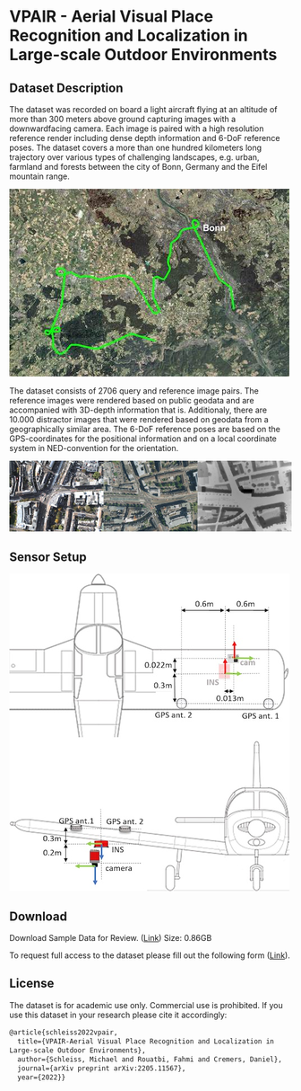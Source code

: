 # VPAIR - Aerial Visual Place Recognition and Localization in Large-scale Outdoor Environments


## Dataset Description

The dataset was recorded on board a light aircraft flying at an altitude of
more than 300 meters above ground capturing images with a downwardfacing 
camera. Each image is paired with a high resolution reference render 
including dense depth information and 6-DoF reference poses.
The dataset covers a more than one hundred kilometers long trajectory over 
various types of challenging landscapes, e.g. urban, farmland and forests 
between the city of Bonn, Germany and the Eifel mountain range.

![Trajectory](res/trajectory.jpg)

The dataset consists of 2706 query and reference image pairs. The reference
images were rendered based on public geodata and are accompanied with 
3D-depth information that is. Additionaly, there are 10.000 distractor images that
were rendered based on geodata from a geographically similar area. The 6-DoF
reference poses are based on the GPS-coordinates for the positional information
and on a local coordinate system in NED-convention for the orientation.

![Trajectory](res/sample.jpg)

## Sensor Setup

![Sensor Setup](res/sensor_setup.jpg)

## Download

Download Sample Data for Review.  ([Link](https://zenodo.org/record/6473989#.YmB_XC8esQw)) Size: 0.86GB

To request full access to the dataset please fill out the following form ([Link](https://forms.gle/59p52AXCW1ozT5b28)).

## License

The dataset is for academic use only. Commercial use is prohibited. If you use this dataset in your research please cite it accordingly:

```
@article{schleiss2022vpair,
  title={VPAIR-Aerial Visual Place Recognition and Localization in Large-scale Outdoor Environments},
  author={Schleiss, Michael and Rouatbi, Fahmi and Cremers, Daniel},
  journal={arXiv preprint arXiv:2205.11567},
  year={2022}}
```
